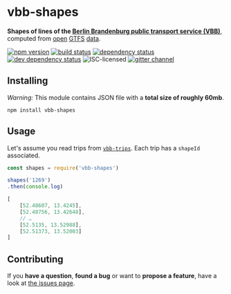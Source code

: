 # vbb-shapes

**Shapes of lines of the [Berlin Brandenburg public transport service (VBB)](http://www.vbb.de/)**, computed from [open](http://daten.berlin.de/datensaetze/vbb-fahrplandaten-januar-2017-bis-dezember-2017) [GTFS](https://developers.google.com/transit/gtfs/) [data](https://vbb-gtfs.jannisr.de/).

[![npm version](https://img.shields.io/npm/v/vbb-shapes.svg)](https://www.npmjs.com/package/vbb-shapes)
[![build status](https://img.shields.io/travis/derhuerst/vbb-shapes.svg)](https://travis-ci.org/derhuerst/vbb-shapes)
[![dependency status](https://img.shields.io/david/derhuerst/vbb-shapes.svg)](https://david-dm.org/derhuerst/vbb-shapes)
[![dev dependency status](https://img.shields.io/david/dev/derhuerst/vbb-shapes.svg)](https://david-dm.org/derhuerst/vbb-shapes#info=devDependencies)
![ISC-licensed](https://img.shields.io/github/license/derhuerst/vbb-shapes.svg)
[![gitter channel](https://badges.gitter.im/derhuerst/vbb-rest.svg)](https://gitter.im/derhuerst/vbb-rest)


## Installing

*Warning:* This module contains JSON file with a **total size of roughly 60mb**.

```shell
npm install vbb-shapes
```


## Usage

Let's assume you read trips from [`vbb-trips`](https://github.com/derhuerst/vbb-trips). Each trip has a `shapeId` associated.

```js
const shapes = require('vbb-shapes')

shapes('1269')
.then(console.log)
```

```js
[
	[52.48607, 13.4245],
	[52.48756, 13.42648],
	// …
	[52.5135, 13.52988],
	[52.51373, 13.52003]
]
```


## Contributing

If you **have a question**, **found a bug** or want to **propose a feature**, have a look at [the issues page](https://github.com/derhuerst/vbb-shapes/issues).
